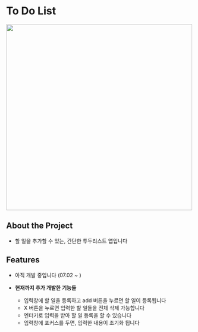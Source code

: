 # To Do List 

<img src = "https://github.com/imjjaney/CodingNoona-study-todolist/assets/170174405/40e87d5e-cc49-48d2-b813-7749133632f4" width = "500"/>




## About the Project

- 할 일을 추가할 수 있는, 간단한 투두리스트 앱입니다



## Features

- 아직 개발 중입니다 (07.02 ~ )

- **현재까지 추가 개발한 기능들**
  - 입력창에 할 일을 등록하고 add 버튼을 누르면 할 일이 등록됩니다
  - X 버튼을 누르면 입력한 할 일들을 전체 삭제 가능합니다
  - 엔터키로 입력을 받아 할 일 등록을 할 수 있습니다
  - 입력창에 포커스를 두면, 입력한 내용이 초기화 됩니다
